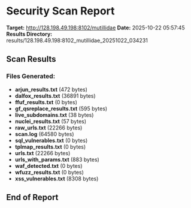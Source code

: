 # Security Scan Report

**Target:** http://128.198.49.198:8102/mutillidae
**Date:** 2025-10-22 05:57:45
**Results Directory:** results/128.198.49.198:8102_mutillidae_20251022_034231

## Scan Results

### Files Generated:

- **arjun_results.txt** (472 bytes)
- **dalfox_results.txt** (36891 bytes)
- **ffuf_results.txt** (0 bytes)
- **gf_qsreplace_results.txt** (595 bytes)
- **live_subdomains.txt** (38 bytes)
- **nuclei_results.txt** (57 bytes)
- **raw_urls.txt** (22266 bytes)
- **scan.log** (64580 bytes)
- **sql_vulnerables.txt** (0 bytes)
- **tplmap_results.txt** (0 bytes)
- **urls.txt** (22266 bytes)
- **urls_with_params.txt** (883 bytes)
- **waf_detected.txt** (0 bytes)
- **wfuzz_results.txt** (0 bytes)
- **xss_vulnerables.txt** (8308 bytes)

## End of Report
